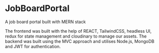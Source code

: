 # JobBoardPortal
A job board portal built with MERN stack  

The frontend was built with the help of REACT, TailwindCSS, headless UI, redux for state management and cloudinary to manage our assets.
The backend was built using the MVC approach and utilises Node.js, MongoDB and JWT for authentication.

 


